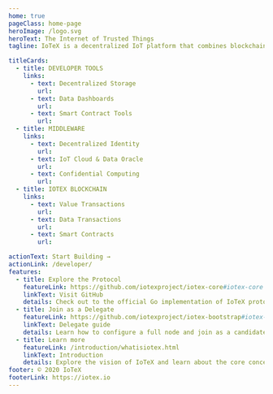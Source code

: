 ```yaml
---
home: true
pageClass: home-page
heroImage: /logo.svg
heroText: The Internet of Trusted Things
tagline: IoTeX is a decentralized IoT platform that combines blockchain, secure hardware, and data services components.

titleCards:
  - title: DEVELOPER TOOLS
    links:
      - text: Decentralized Storage
        url:
      - text: Data Dashboards
        url:
      - text: Smart Contract Tools
        url:
  - title: MIDDLEWARE
    links:
      - text: Decentralized Identity
        url:
      - text: IoT Cloud & Data Oracle
        url:
      - text: Confidential Computing
        url:
  - title: IOTEX BLOCKCHAIN
    links:
      - text: Value Transactions
        url:
      - text: Data Transactions
        url:
      - text: Smart Contracts
        url:

actionText: Start Building →
actionLink: /developer/
features:
  - title: Explore the Protocol
    featureLink: https://github.com/iotexproject/iotex-core#iotex-core
    linkText: Visit GitHub
    details: Check out to the official Go implementation of IoTeX protocol!
  - title: Join as a Delegate
    featureLink: https://github.com/iotexproject/iotex-bootstrap#iotex-delegate-manual
    linkText: Delegate guide
    details: Learn how to configure a full node and join as a candidate delegate.
  - title: Learn more
    featureLink: /introduction/whatisiotex.html
    linkText: Introduction
    details: Explore the vision of IoTeX and learn about the core concepts.
footer: © 2020 IoTeX
footerLink: https://iotex.io
---
```

